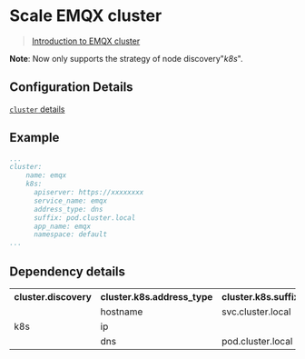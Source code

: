 # Scale EMQX cluster

> [Introduction to EMQX cluster](https://docs.emqx.io/en/broker/v4.3/advanced/cluster.html)

**Note**: Now only supports the strategy of node discovery"*k8s*".

## Configuration Details

[`cluster` details](https://docs.emqx.io/en/broker/v4.3/configuration/configuration.html)

## Example

```yaml
...
cluster:
    name: emqx
    k8s:
      apiserver: https://xxxxxxxx
      service_name: emqx
      address_type: dns
      suffix: pod.cluster.local
      app_name: emqx
      namespace: default
...
```

## Dependency details

<table>
    <tr>
        <th>
        cluster.discovery
        </th>
        <th>
        cluster.k8s.address_type
        </th>
        <th>
        cluster.k8s.suffix
        </th>
    </tr>
    <tr>
        <td rowspan="3">k8s</td>
        <td>hostname</td>
        <td>svc.cluster.local</td>
    </tr>
    <tr>
        <td>ip</td>
    </tr>
    <tr>
        <td>dns</td>
        <td>pod.cluster.local</td>
    </tr>
</table>
